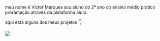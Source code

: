 
meu nome é Victor Marques sou aluno do 2º ano do ensino médio pratico proramação através da plataforma alura.

aqui está alguns dos meus projetos 👇

![](https://media1.tenor.com/m/CgGUXc-LDc4AAAAC/hacker-pc.gif)
